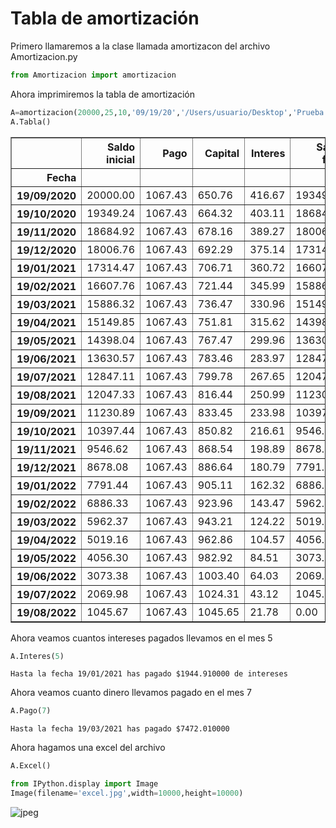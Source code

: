 # Tabla de amortización #

Primero llamaremos a la clase llamada amortizacon del archivo Amortizacion.py


```python
from Amortizacion import amortizacion 
```

Ahora imprimiremos la tabla de amortización 


```python
A=amortizacion(20000,25,10,'09/19/20','/Users/usuario/Desktop','Prueba')
A.Tabla()
```




<div>
<style scoped>
    .dataframe tbody tr th:only-of-type {
        vertical-align: middle;
    }

    .dataframe tbody tr th {
        vertical-align: top;
    }

    .dataframe thead th {
        text-align: right;
    }
</style>
<table border="1" class="dataframe">
  <thead>
    <tr style="text-align: right;">
      <th></th>
      <th>Saldo inicial</th>
      <th>Pago</th>
      <th>Capital</th>
      <th>Interes</th>
      <th>Saldo final</th>
    </tr>
    <tr>
      <th>Fecha</th>
      <th></th>
      <th></th>
      <th></th>
      <th></th>
      <th></th>
    </tr>
  </thead>
  <tbody>
    <tr>
      <th>19/09/2020</th>
      <td>20000.00</td>
      <td>1067.43</td>
      <td>650.76</td>
      <td>416.67</td>
      <td>19349.24</td>
    </tr>
    <tr>
      <th>19/10/2020</th>
      <td>19349.24</td>
      <td>1067.43</td>
      <td>664.32</td>
      <td>403.11</td>
      <td>18684.92</td>
    </tr>
    <tr>
      <th>19/11/2020</th>
      <td>18684.92</td>
      <td>1067.43</td>
      <td>678.16</td>
      <td>389.27</td>
      <td>18006.76</td>
    </tr>
    <tr>
      <th>19/12/2020</th>
      <td>18006.76</td>
      <td>1067.43</td>
      <td>692.29</td>
      <td>375.14</td>
      <td>17314.47</td>
    </tr>
    <tr>
      <th>19/01/2021</th>
      <td>17314.47</td>
      <td>1067.43</td>
      <td>706.71</td>
      <td>360.72</td>
      <td>16607.76</td>
    </tr>
    <tr>
      <th>19/02/2021</th>
      <td>16607.76</td>
      <td>1067.43</td>
      <td>721.44</td>
      <td>345.99</td>
      <td>15886.32</td>
    </tr>
    <tr>
      <th>19/03/2021</th>
      <td>15886.32</td>
      <td>1067.43</td>
      <td>736.47</td>
      <td>330.96</td>
      <td>15149.85</td>
    </tr>
    <tr>
      <th>19/04/2021</th>
      <td>15149.85</td>
      <td>1067.43</td>
      <td>751.81</td>
      <td>315.62</td>
      <td>14398.04</td>
    </tr>
    <tr>
      <th>19/05/2021</th>
      <td>14398.04</td>
      <td>1067.43</td>
      <td>767.47</td>
      <td>299.96</td>
      <td>13630.57</td>
    </tr>
    <tr>
      <th>19/06/2021</th>
      <td>13630.57</td>
      <td>1067.43</td>
      <td>783.46</td>
      <td>283.97</td>
      <td>12847.11</td>
    </tr>
    <tr>
      <th>19/07/2021</th>
      <td>12847.11</td>
      <td>1067.43</td>
      <td>799.78</td>
      <td>267.65</td>
      <td>12047.33</td>
    </tr>
    <tr>
      <th>19/08/2021</th>
      <td>12047.33</td>
      <td>1067.43</td>
      <td>816.44</td>
      <td>250.99</td>
      <td>11230.89</td>
    </tr>
    <tr>
      <th>19/09/2021</th>
      <td>11230.89</td>
      <td>1067.43</td>
      <td>833.45</td>
      <td>233.98</td>
      <td>10397.44</td>
    </tr>
    <tr>
      <th>19/10/2021</th>
      <td>10397.44</td>
      <td>1067.43</td>
      <td>850.82</td>
      <td>216.61</td>
      <td>9546.62</td>
    </tr>
    <tr>
      <th>19/11/2021</th>
      <td>9546.62</td>
      <td>1067.43</td>
      <td>868.54</td>
      <td>198.89</td>
      <td>8678.08</td>
    </tr>
    <tr>
      <th>19/12/2021</th>
      <td>8678.08</td>
      <td>1067.43</td>
      <td>886.64</td>
      <td>180.79</td>
      <td>7791.44</td>
    </tr>
    <tr>
      <th>19/01/2022</th>
      <td>7791.44</td>
      <td>1067.43</td>
      <td>905.11</td>
      <td>162.32</td>
      <td>6886.33</td>
    </tr>
    <tr>
      <th>19/02/2022</th>
      <td>6886.33</td>
      <td>1067.43</td>
      <td>923.96</td>
      <td>143.47</td>
      <td>5962.37</td>
    </tr>
    <tr>
      <th>19/03/2022</th>
      <td>5962.37</td>
      <td>1067.43</td>
      <td>943.21</td>
      <td>124.22</td>
      <td>5019.16</td>
    </tr>
    <tr>
      <th>19/04/2022</th>
      <td>5019.16</td>
      <td>1067.43</td>
      <td>962.86</td>
      <td>104.57</td>
      <td>4056.30</td>
    </tr>
    <tr>
      <th>19/05/2022</th>
      <td>4056.30</td>
      <td>1067.43</td>
      <td>982.92</td>
      <td>84.51</td>
      <td>3073.38</td>
    </tr>
    <tr>
      <th>19/06/2022</th>
      <td>3073.38</td>
      <td>1067.43</td>
      <td>1003.40</td>
      <td>64.03</td>
      <td>2069.98</td>
    </tr>
    <tr>
      <th>19/07/2022</th>
      <td>2069.98</td>
      <td>1067.43</td>
      <td>1024.31</td>
      <td>43.12</td>
      <td>1045.67</td>
    </tr>
    <tr>
      <th>19/08/2022</th>
      <td>1045.67</td>
      <td>1067.43</td>
      <td>1045.65</td>
      <td>21.78</td>
      <td>0.00</td>
    </tr>
  </tbody>
</table>
</div>



Ahora veamos cuantos intereses pagados llevamos en el mes 5 


```python
A.Interes(5)
```

    Hasta la fecha 19/01/2021 has pagado $1944.910000 de intereses


Ahora veamos cuanto dinero llevamos pagado en el mes 7


```python
A.Pago(7)
```

    Hasta la fecha 19/03/2021 has pagado $7472.010000


Ahora hagamos una excel del archivo 



```python
A.Excel()
```


```python
from IPython.display import Image 
Image(filename='excel.jpg',width=10000,height=10000)
```




    
![jpeg](output_11_0.jpg)
    


